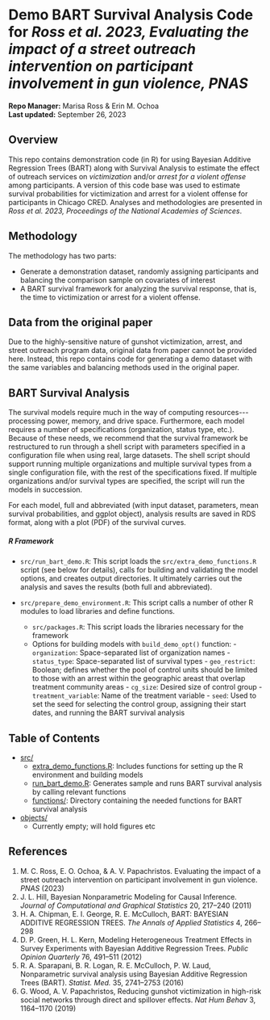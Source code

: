Demo BART Survival Analysis Code for _Ross et al. 2023, Evaluating the impact of a street outreach intervention on participant involvement in gun violence, PNAS_
================
**Repo Manager:** Marisa Ross & Erin M. Ochoa <br />
**Last updated:** September 26, 2023

## Overview

This repo contains demonstration code (in R) for using Bayesian Additive Regression Trees (BART) along with Survival Analysis to 
estimate the effect of outreach services on *victimization* and/or *arrest for a violent offense* among participants. A version
of this code base was used to estimate survival probabilities for victimization and arrest for a violent offense for participants
in Chicago CRED. Analyses and methodologies are presented in *Ross et al. 2023, Proceedings of the National Academies of Sciences*. 

## Methodology

The methodology has two parts:

- Generate a demonstration dataset, randomly assigning participants and balancing the comparison sample on covariates of interest
- A BART survival framework for analyzing the survival response, that is, the time to victimization or arrest for a violent offense.


## Data from the original paper

Due to the highly-sensitive nature of gunshot victimization, arrest, and street outreach program data, original data from paper cannot
be provided here. Instead, this repo contains code for generating a demo dataset with the same variables and balancing methods used in
the original paper. 

## BART Survival Analysis

The survival models require much in the way of computing resources---processing power, memory, and drive space.  Furthermore, 
each model requires a number of specifications (organization, status type, etc.).  Because of these needs, we recommend that the survival 
framework be restructured to run through a shell script with parameters specified in a configuration file when using real, large datasets. 
The shell script should support running multiple organizations and multiple survival types from a single configuration file, with the rest 
of the specifications fixed.  If multiple organizations and/or survival types are specified, the script will run the models in succession.

For each model, full and abbreviated (with input dataset, parameters, mean survival probabilities, and ggplot object), analysis results are
saved in RDS format, along with a plot (PDF) of the survival curves.


##### R Framework

- `src/run_bart_demo.R`: This script loads the `src/extra_demo_functions.R` script (see below for details), calls for building and validating the
  model options, and creates output directories. It ultimately carries out the analysis and saves the results (both full and abbreviated).

- `src/prepare_demo_environment.R`: This script calls a number of other R modules to load libraries and define functions. 

  - `src/packages.R`: This script loads the libraries necessary for the framework
  - Options for building models with `build_demo_opt()` function:
        - `organization`: Space-separated list of organization names
        - `status_type`: Space-separated list of survival types
        - `geo_restrict`: Boolean; defines whether the pool of control units should be limited to those with an arrest within the geographic areast that overlap treatment community areas 
        - `cg_size`: Desired size of control group 
        - `treatment_variable`: Name of the treatment variable 
        - `seed`: Used to set the seed for selecting the control group, assigning their start dates, and running the BART survival analysis
  

## Table of Contents
  - [src/](src/)
      - [extra_demo_functions.R](src/extra_demo_functions.R): Includes functions for setting up the R environment and building models
      - [run_bart_demo.R](src/run_bart_demo.R): Generates sample and runs BART survival analysis by calling relevant functions
      - [functions/](src/functions/): Directory containing the needed functions for BART survival analysis  
  - [objects/](objects/)
      - Currently empty; will hold figures etc


## References

1. M. C. Ross, E. O. Ochoa, & A. V. Papachristos. Evaluating the impact of a street outreach intervention on participant involvement in gun violence. *PNAS* (2023)
2. J. L. Hill, Bayesian Nonparametric Modeling for Causal Inference. *Journal of Computational and Graphical Statistics* 20, 217–240 (2011)
3. H. A. Chipman, E. I. George, R. E. McCulloch, BART: BAYESIAN ADDITIVE REGRESSION TREES. *The Annals of Applied Statistics* 4, 266–298
4. D. P. Green, H. L. Kern, Modeling Heterogeneous Treatment Effects in Survey Experiments with Bayesian Additive Regression Trees. *Public Opinion Quarterly* 76, 491–511 (2012)
5. R. A. Sparapani, B. R. Logan, R. E. McCulloch, P. W. Laud, Nonparametric survival analysis using Bayesian Additive Regression Trees (BART). *Statist. Med.* 35, 2741–2753 (2016)
6. G. Wood, A. V. Papachristos, Reducing gunshot victimization in high-risk social networks through direct and spillover effects. *Nat Hum Behav* 3, 1164–1170 (2019)





